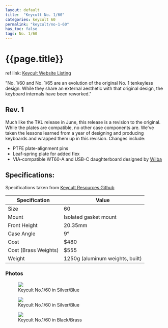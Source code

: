 ```yaml
---
layout: default
title:  "Keycult No. 1/60"
categories: keycult 60
permalink: "keycult/no-1-60"
has_toc: false
tags: No. 1/60
---
```

# {{page.title}}

ref link: [Keycult Website Listing](https://keycult.com/pages/no-1-60-no-1-65)

"No. 1/60 and No. 1/65 are an evolution of the original No. 1 tenkeyless design. While they share an external aesthetic with that original design, the keyboard internals have been reworked."

## Rev. 1
Much like the TKL release in June, this release is a revision to the original. While the plates are compatible, no other case components are. We've taken the lessons learned from a year of designing and producing keyboards and wrapped them up in this revision. Changes include:

  -  PTFE plate-alignment pins
  -  Leaf-spring plate for added flex
  -  VIA-compatible WT60-A and USB-C daughterboard designed by [Wilba](/wilba/)

## Specifications:
Specifications taken from [Keycult Resources Github](https://github.com/keycult/keycult-resources/blob/main/pages/mydoc/specs_no_1_60_65.md)

| Specification | Value |
|---|---|
| Size | 60 |
| Mount | Isolated gasket mount |
| Front Height | 20.35mm |
| Case Angle | 9° |
| Cost | $480 |
| Cost (Brass Weights) | $555 |
| Weight | 1250g (aluminum weights, built) |

### Photos
<figure>
  <img src="{{ 'assets/images/keycult/no-1-60/keycult-no-1-60-silver-blue.png' | relative_url }}">
  <figcaption>Keycult No.1/60 in Silver/Blue</figcaption>
</figure>

<figure>
  <img src="{{ 'assets/images/keycult/no-1-60/keycult-no-1-60-silver-blue-rear.png' | relative_url }}">
  <figcaption>Keycult No.1/60 in Silver/Blue</figcaption>
</figure>

<figure>
  <img src="{{ 'assets/images/keycult/no-1-60/keycult-no-1-60-black-brass-rear.png' | relative_url }}">
  <figcaption>Keycult No.1/60 in Black/Brass</figcaption>
</figure>
